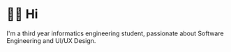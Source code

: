 <h1>👋🏻 Hi</h1>

<p>I'm a third year informatics engineering student, passionate about Software Engineering and UI/UX Design.</p>